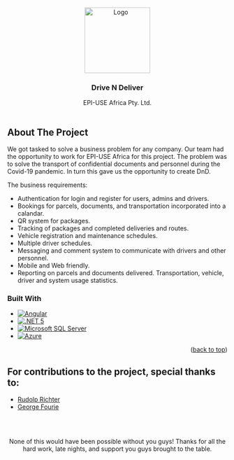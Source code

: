 <!-- Improved compatibility of back to top link: See: https://github.com/othneildrew/Best-README-Template/pull/73 -->
<a name="readme-top"></a>

<!-- PROJECT LOGO -->
<br />
<div align="center">
  <a href="https://github.com/othneildrew/Best-README-Template">
    <img src="https://i.imgur.com/rF3LW9q.png" alt="Logo" width="150" height="150">
  </a>

  <h3 align="center">Drive N Deliver</h3>

  <p align="center">
    EPI-USE Africa Pty. Ltd. 
    <br />
    <br />
  </p>
</div>


<!-- ABOUT THE PROJECT -->
## About The Project

We got tasked to solve a business problem for any company. Our team had the opportunity to work for EPI-USE Africa for this project. 
The problem was to solve the transport of confidential documents and personnel during the Covid-19 pandemic. In turn this gave us the opportunity to create DnD.

The business requirements:
* Authentication for login and register for users, admins and drivers.
* Bookings for parcels, documents, and transportation incorporated into a calandar.
* QR system for packages.
* Tracking of packages and completed deliveries and routes.
* Vehicle registration and maintenance schedules.
* Multiple driver schedules.
* Messaging and comment system to communicate with drivers and other personnel.
* Mobile and Web friendly.
* Reporting on parcels and documents delivered. Transportation, vehicle, driver and system usage statistics. 



### Built With
* [![Angular][Angular.io]][Angular-url]
* [![.NET 5][.NET5-badge]][.NET5-url]
* [![Microsoft SQL Server][SQLServer-badge]][SQLServer-url]
* [![Azure][Azure-badge]][Azure-url]

<p align="right">(<a href="#readme-top">back to top</a>)</p>



<!-- CONTRIBUTING -->
## For contributions to the project, special thanks to:
- [Rudolp Richter](https://github.com/FuzzyBEAR991)
- [George Fourie](https://github.com/GeorgeFourie)
<br />
<br />
<p align="center">None of this would have been possible without you guys! Thanks for all the hard work, late nights, and support you guys brought to the table.</p>



<!-- MARKDOWN LINKS & IMAGES -->
<!-- https://www.markdownguide.org/basic-syntax/#reference-style-links -->
[Angular.io]: https://img.shields.io/badge/Angular-DD0031?style=for-the-badge&logo=angular&logoColor=white
[Angular-url]: https://angular.io/
[.NET5-badge]: https://img.shields.io/badge/.NET-5-blue.svg
[.NET5-url]: https://dotnet.microsoft.com/en-us/download/dotnet/5.0
[SQLServer-badge]: https://img.shields.io/badge/SQL_Server-2022-red.svg
[SQLServer-url]: https://www.microsoft.com/en-us/sql-server/sql-server-2022
[Azure-badge]: https://img.shields.io/badge/Azure-blue.svg
[Azure-url]: https://azure.microsoft.com
